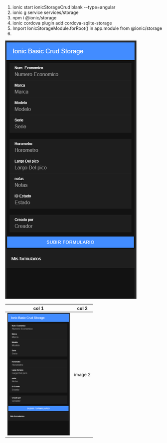 1.  ionic start  ionicStorageCrud blank --type=angular
2.  ionic g service services/storage
3.  npm i @ionic/storage
4.  ionic cordova plugin add cordova-sqlite-storage
5.  Import IonicStorageModule.forRoot() in app.module from @ionic/storage
6.  


![](src/assets/form.png)

| col 1      | col 2      |
|------------|-------------|
| <img src="./src/assets/form.png" width="200"> | image 2 |